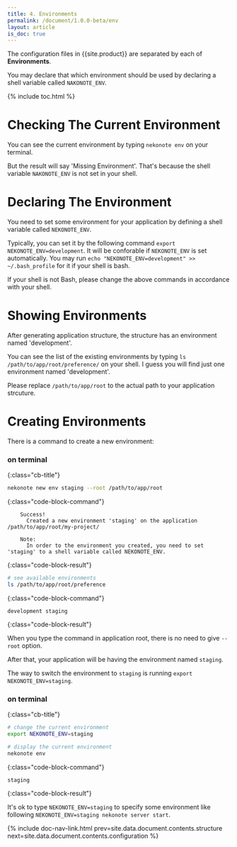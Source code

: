 ```yaml
---
title: 4. Environments
permalink: /document/1.0.0-beta/env
layout: article
is_doc: true
---
```

The configuration files in {{site.product}} are separated by each of **Environments**.

You may declare that which environment should be used by declaring a shell variable called `NAKONOTE_ENV`.

{% include toc.html %}

# Checking The Current Environment

You can see the current environment by typing `nekonote env` on your terminal.

But the result will say 'Missing Environment'. That's because the shell variable `NAKONOTE_ENV` is not set in your shell.

# Declaring The Environment

You need to set some environment for your application by defining a shell variable called `NEKONOTE_ENV`.

Typically, you can set it by the following command `export NEKONOTE_ENV=development`.
It will be conforable if `NEKONOTE_ENV` is set automatically. You may run `echo "NEKONOTE_ENV=development" >> ~/.bash_profile` for it if your shell is bash.

<p class="tip">If your shell is not Bash, please change the above commands in accordance with your shell.</p>

# Showing Environments
After generating application structure, the structure has an environment named 'development'.

You can see the list of the existing environments by typing `ls /path/to/app/root/preference/` on your shell.
I guess you will find just one environment named 'development'.

<p class="tip">Please replace <code>/path/to/app/root</code> to the actual path to your application strcuture.</p>

# Creating Environments

There is a command to create a new environment:

### on terminal
{:class="cb-title"}
```bash
nekonote new env staging --root /path/to/app/root
```
{:class="code-block-command"}

```
    Success!
      Created a new environment 'staging' on the application /path/to/app/root/my-project/

    Note:
      In order to the environment you created, you need to set 'staging' to a shell variable called NEKONOTE_ENV.
```
{:class="code-block-result"}

```bash
# see available environments
ls /path/to/app/root/preference
```
{:class="code-block-command"}

```
development staging
```
{:class="code-block-result"}

<p class="tip">When you type the command in application root, there is no need to give <code>--root</code> option.</p>

After that, your application will be having the environment named `staging`.

The way to switch the environment to `staging` is running `export NEKONOTE_ENV=staging`.

### on terminal
{:class="cb-title"}
```bash
# change the current environment
export NEKONOTE_ENV=staging

# display the current environment
nekonote env
```
{:class="code-block-command"}

```
staging
```
{:class="code-block-result"}

It's ok to type `NEKONOTE_ENV=staging` to specify some environment like following `NEKONOTE_ENV=staging nekonote server start`.



{% include doc-nav-link.html prev=site.data.document.contents.structure next=site.data.document.contents.configuration %}
